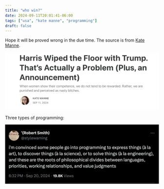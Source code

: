 ```yaml
---
title: "who win?"
date: 2024-09-11T20:01:41-06:00
tags: ["usa", "kate manne", "programming"]
draft: false
---
```


Hope it will be proved wrong in the due time. The source is from [Kate Manne](https://substack.com/@katemanne/p-148785044).

![kate manne substack](katemanne.png)

Three types of programming:

![programming](programming3types.png)

